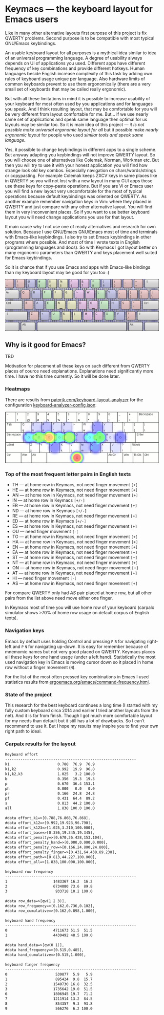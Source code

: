 # Keymacs — the keyboard layout for Emacs users

Like in many other alternative layouts first purpose of this project is
fix QWERTY problems. Second purpose is to be compatible with most typical
GNU/Emacs keybindings.

An usable keyboard layout for all purposes is a mythical idea similar
to idea of an universal programming language. A degree of usability
always depends on UI of applications you used. Different apps have
different frequency of key combinations and provide different hotkeys.
Human languages beside English increase complexity of this task
by adding own rules of keyboard usage unique per language. Also
hardware limits of common keyboards prevent to use them ergonomically
(there are a very small set of keyboards that may be called really
ergonomic).

But with all these limitations in mind it is possible to increase
usability of your keyboard for most often used by you applications
and for languages you speak. And I think resulting layout, that may be
comfortable for you will be very different from layout comfortable for me.
But... if we use nearly same set of applications and speak same language
then optimal for us layouts may be similar too. So it is main idea of this
project — *it is not possible make universal ergonomic layout for all* but
it possible make *nearly ergonomic layout* for people who used *similar tools
and speak same language*.

Yes, it possible to change keybindings in different apps to a single scheme.
But anyway adapting you keybindings will not improve QWERTY layout. So you
will choose one of alternatives like Colemak, Norman, Workman etc. But then
you will try to use it with your honest application you will find how strange
look old key combos. Especially navigation on chars/words/strings or copypasting.
For example Colemak keeps ZXCV keys in same places like in QWERTY so you will
not lost with a new layout in many GUI apps those use these keys for copy-paste
operations. But if you are Vi or Emacs user you will find a new layout very
uncomfortable for the most of typical operations because default keybindings
was oriented on QWERTY. As another example remember navigation keys in Vim:
where they placed in QWERTY and just compare with any other alternative layout.
You will find them in very inconvenient places. So if you want to use better
keyboard layout you will need change applications you use for that layout.

It main cause why I not use one of ready alternatives and research for own
solution. Because I use GNU/Emacs GNU/Emacs most of time and terminals with Emacs-like
keybindings. I also try to set Emacs keybindings in other programs where possible.
And most of time I wrote texts in English (programming languages and docs).
So with Keymacs I got layout better on many ergonomic parameters than QWERTY and
keys placement well suited for Emacs keybindings.

So it is chance that if you use Emacs and apps with Emacs-like bindings than my
keyboard layout may be good for you too :) 

![Keymacs layout](keymacs-layout.png)

## Why is it good for Emacs?

TBD

Motivation for placement all these keys on such different from QWERTY places
of cource need explanations. Explanations need significantly more time. I have
no this time currently. So it will be done later.

### Heatmaps

There are results from [patorjk.com/keyboard-layout-analyzer](http://patorjk.com/keyboard-layout-analyzer/) for
the configuration [keyboard-analyzer-config.json](keyboard-analyzer-config.json):

![Keymacs heatmap for commonly used words](keymacs-heatmap-for-commonly-used-words.png)


### Top of the most frequent letter pairs in English texts

* TH — at home row in Keymacs, not need finger movement `[+]`
* HE — at home row in Keymacs, not need finger movement `[+]`
* AN — at home row in Keymacs, not need finger movement `[+]`
* IN — at home row in Keymacs `[+/-]`
* ER — at home row in Keymacs, not need finger movement `[+]`
* ND — at home row in Keymacs `[+/-]`
* RE — at home row in Keymacs, not need finger movement `[+]`
* ED — at home row in Keymacs `[+/-]`
* ES — at home row in Keymacs, not need finger movement `[+]`
* OU — need finger movement `[-]`
* TO — at home row in Keymacs, not need finger movement `[+]`
* HA — at home row in Keymacs, not need finger movement `[+]`
* EN — at home row in Keymacs, not need finger movement `[+]`
* EA — at home row in Keymacs, not need finger movement `[+]`
* ST — at home row in Keymacs, not need finger movement `[+]`
* NT — at home row in Keymacs, not need finger movement `[+]`
* ON — at home row in Keymacs, not need finger movement `[+]`
* AT — at home row in Keymacs, not need finger movement `[+]`
* HI — need finger movement `[-]`
* AS — at home row in Keymacs, not need finger movement `[+]`

For compare QWERTY only had *AS* pair placed at home row, but
all other pairs from the list above need move either one finger.

In Keymacs most of time you will use home row of your keyboard
(carpalx simulator shows >70% of home row usage on default
corpus of English texts).

### Navigation keys

Emacs by default uses holding Control and pressing `F` `B` for
navigating right-left and `P` `N` for navigating up-down.
It is easy for remember because of mnemomic names but not very
good placed on QWERTY. Keymacs places all these keys for one
hand usage (under a left hand). Statistically the most used
navigation key in Emacs is moving cursor down so it placed
in home row without a finger movement (`N`).

For the list of the most often pressed key combinations in Emacs
I used statistics results from
[ergoemacs.org/emacs/command-frequency.html](http://ergoemacs.org/emacs/command-frequency.html).

### State of the project

This research for the best keyboard continues a long time (I started with my fully custom keyboard circa 2014 and
earlier I tried another layouts from the net). And it is far from finish.
Though I got much more comfortable layout for my needs than default but it still has
a lot of drawbacks. So I can't recommend to use it. But I hope my results may inspire you to find your own
right path to ideal.

### Carpalx results for the layout

    Keyboard effort                                             
    ------------------------------------------------------------
    k1                      0.788  76.9  76.9                   
    k1,k2                   0.992  19.9  96.8                   
    k1,k2,k3                1.025   3.2 100.0                   
    b                       0.356  19.3  19.3                   
    p                       0.670  36.4 153.1                   
    ph                      0.000   0.0   0.0                   
    pr                      0.166  24.8  24.8                   
    pf                      0.431  64.4  89.2                   
    s                       0.813  44.2 100.0                   
    all                     1.838 100.0 100.0                   
                                                                
    #data effort_k1=>[0.788,76.868,76.868],                     
    #data effort_k12=>[0.992,19.923,96.790],                    
    #data effort_k123=>[1.025,3.210,100.000],                   
    #data effort_base=>[0.356,19.345,19.345],                   
    #data effort_penalty=>[0.670,36.428,153.104],               
    #data effort_penalty_hand=>[0.000,0.000,0.000],             
    #data effort_penalty_row=>[0.166,24.800,24.800],            
    #data effort_penalty_finger=>[0.431,64.438,89.238],         
    #data effort_path=>[0.813,44.227,100.000],                  
    #data effort_all=>[1.838,100.000,100.000],                  
                                                                
    keyboard row frequency                                      
    ------------------------------------------------------------
    1                     1483367 16.2  16.2                    
    2                     6734080 73.6  89.8                    
    3                      933718 10.2 100.0                    
                                                                
    #data row_data=>[qw(1 2 3)],                                
    #data row_frequency=>[0.162,0.736,0.102],                   
    #data row_cumulative=>[0.162,0.898,1.000],                  
                                                                
    keyboard hand frequency                                     
    ------------------------------------------------------------
    0                     4711673 51.5  51.5                    
    1                     4439492 48.5 100.0                    
                                                                
    #data hand_data=>[qw(0 1)],                                 
    #data hand_frequency=>[0.515,0.485],                        
    #data hand_cumulative=>[0.515,1.000],                       
                                                                
    keyboard finger frequency                                   
    ------------------------------------------------------------
    0                      539877  5.9   5.9                    
    1                      895424  9.8  15.7                    
    2                     1540730 16.8  32.5                    
    3                     1735642 19.0  51.5                    
    6                     1806945 19.7  71.2                    
    7                     1211914 13.2  84.5                    
    8                      854357  9.3  93.8                    
    9                      566276  6.2 100.0                    
